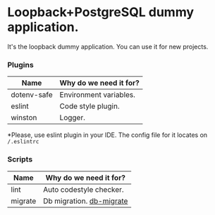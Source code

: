 # Loopback+PostgreSQL dummy application.

It's the loopback dummy application. You can use it for new projects.

### Plugins
|Name|Why do we need it for?|
|-|-|
|dotenv-safe|Environment variables.|
|eslint|Code style plugin.|
|winston|Logger.|
*Please, use eslint plugin in your IDE. The config file for it locates on 
`/.eslintrc`

### Scripts
|Name|Why do we need it for?|
|-|-|
|lint|Auto codestyle checker.|
|migrate|Db migration. [db-migrate](http://db-migrate.readthedocs.io/en/v0.9.x/API/SQL/#migrations-api-sql) |
